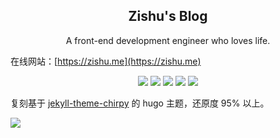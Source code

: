 <h2 align="center"> Zishu's Blog </h2>
<p align="center"> A front-end development engineer who loves life.</p>

在线网站：[https://zishu.me](https://zishu.me)

<p align="center">
<img src="https://img.shields.io/github/last-commit/anghunk/hugo-blog">
<img src="https://img.shields.io/github/commit-activity/t/anghunk/hugo-blog">
<img src="https://img.shields.io/github/forks/anghunk/hugo-blog?style=flat">
<img src="https://img.shields.io/github/stars/anghunk/hugo-blog?style=flat">
<img src="https://img.shields.io/github/license/anghunk/hugo-blog">
</p>

复刻基于 [jekyll-theme-chirpy](https://github.com/cotes2020/jekyll-theme-chirpy) 的 hugo 主题，还原度 95% 以上。

![](https://github.com/user-attachments/assets/b6b286af-4c3f-47bf-bdc8-640dab8bba84)
